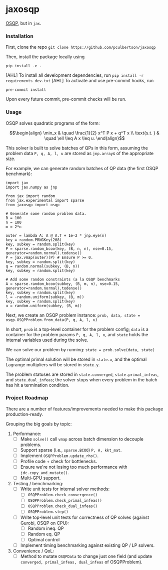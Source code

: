 # jaxosqp

[OSQP](https://osqp.org/), but in `jax`. 

### Installation

First, clone the repo
``` git clone https://github.com/pculbertson/jaxosqp ```

Then, install the package locally using

``` pip install -e . ``` 

[AHL] To install all development dependencies, run
``` pip install -r requirements_dev.txt ```
[AHL] To activate and use pre-commit hooks, run
```
pre-commit install
```
Upon every future commit, pre-commit checks will be run.

### Usage

OSQP solves quadratic programs of the form:

$$\begin{align} 
\min_x & \quad \frac{1}{2} x^T P x + q^T x \\
\text{s.t. } & \quad \ell \leq A x \leq u. 
\end{align}$$ 

This solver is built to solve batches of QPs in this form, assuming the problem data `P, q, A, l, u` are stored as `jnp.array`s of the appropriate size.

For example, we can generate random batches of QP data (the first OSQP benchmark): 
```
import jax
import jax.numpy as jnp

from jax import random
from jax.experimental import sparse
from jaxosqp import osqp

# Generate some random problem data.
B = 100
n = 100
m = 2*n

outer = lambda A: A @ A.T + 1e-2 * jnp.eye(n)
key = random.PRNGKey(208)
key, subkey = random.split(key)
P = sparse.random_bcoo(key, (B, n, n), nse=0.15, generator=random.normal).todense()
P = jax.vmap(outer)(P) # Ensure P >= 0.
key, subkey = random.split(key)
q = random.normal(subkey, (B, n))
key, subkey = random.split(key)

# Add some random constraints (a la OSQP benchmarks
A = sparse.random_bcoo(subkey, (B, m, n), nse=0.15, generator=random.normal).todense()
key, subkey = random.split(key)
l = -random.uniform(subkey, (B, m))
key, subkey = random.split(key)
u = random.uniform(subkey, (B, m))
```

Next, we create an OSQP problem instance:
```prob, data, state = osqp.OSQPProblem.from_data(P, q, A, l, u)```

In short, `prob` is a top-level container for the problem config; `data` is a container for the problem params `P, q, A, l, u`,
and `state` holds the internal variables used during the solve.

We can solve our problem by running:
```state = prob.solve(data, state)```

The optimal primal solution will be stored in `state.x`, and the optimal Lagrange multipliers will be stored in `state.y`.

The problem statuses are stored in `state.converged`, `state.primal_infeas`, and `state.dual_infeas`; the solver stops when every problem in the batch has hit a termination condition. 

### Project Roadmap

There are a number of features/improvements needed to make this package production-ready. 

Grouping the big goals by topic:

1. Performance:
	- [ ] Make `solve()` call `vmap` across batch dimension to decouple problems.
	- [ ] Support sparse (i.e., `sparse.BCOO`) `P, A, kkt_mat`.
	- [ ] Implement `OSQPProblem.update_rho()`.
	- [ ] Profile code + check for bottlenecks.
	- [ ] Ensure we're not losing too much performance with `jdc.copy_and_mutate()`.
	- [ ] Multi-GPU support. 

2. Testing / benchmarking:
	- [ ] Write unit tests for internal solver methods:
		- [ ] `OSQPProblem.check_convergence()`
		- [ ] `OSQPProblem.check_primal_infeas()`
		- [ ] `OSQPProblem.check_dual_infeas()`
		- [ ] `OSQPProblem.step()`

	- [ ] Write top-level unit tests for correctness of QP solves (against Gurobi, OSQP on CPU):
		- [ ] Random ineq. QP
		- [ ] Random eq. QP
		- [ ] Optimal control

	- [ ] Implement timing benchmarking against existing QP / LP solvers.

3. Convenience / QoL:
	- [ ] Method to mutate `OSQPData` to change just one field (and update `converged, primal_infeas, dual_infeas` of OSQPProblem).
